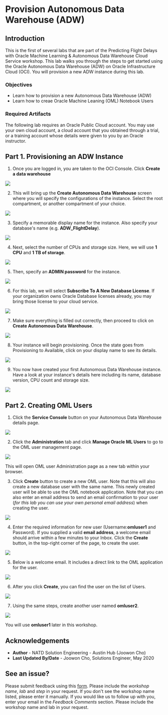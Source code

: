 # Provision Autonomous Data Warehouse (ADW) 

## Introduction
This is the first of several labs that are part of the Predicting Flight Delays with Oracle Machine Learning & Autonomous Data Warehouse Cloud Service workshop. This lab walks you through the steps to get started using the Oracle Autonomous Data Warehouse (ADW) on Oracle Infrastructure Cloud (OCI). You will provision a new ADW instance during this lab. 

### Objectives
-   Learn how to provision a new Autonomous Data Warehouse (ADW) 
-   Learn how to creae Oracle Machine Leaning (OML) Notebook Users

### Required Artifacts
The following lab requires an Oracle Public Cloud account. You may use your own cloud account, a cloud account that you obtained through a trial, or a training account whose details were given to you by an Oracle instructor.


## Part 1. Provisioning an ADW Instance

1.  Once you are logged in, you are taken to the OCI Console. Click **Create a data warehouse**

![](./images/picture100-25.png) 

2. This will bring up the **Create Autonomous Data Warehouse** screen where you will specify the configurations of the instance. Select the root compartment, or another compartment of your choice.

![](./images/picture100-26.jpg)

3. Specify a memorable display name for the instance. Also specify your database's name (e.g. **ADW_FlightDelay**).

![](./images/picture100-27.jpeg)

4.  Next, select the number of CPUs and storage size. Here, we will use **1 CPU** and **1 TB of storage**.

![](./images/picture100-28.jpeg)

5.  Then, specify an **ADMIN password** for the instance.

![](./images/picture100-29.jpeg)

6.  For this lab, we will select **Subscribe To A New Database License**. If your organization owns Oracle Database licenses already, you may bring those license to your cloud service.

![](./images/picture100-37.JPG)

7. Make sure everything is filled out correctly, then proceed to click on **Create Autonomous Data Warehouse**.

![](./images/picture100-31.jpeg)

8.  Your instance will begin provisioning. Once the state goes from Provisioning to Available, click on your display name to see its details.

![](./images/picture100-32.jpeg)

9.  You now have created your first Autonomous Data Warehouse instance. Have a look at your instance's details here including its name, database version, CPU count and storage size.

![](./images/picture100-33.jpeg)


## Part 2. Creating OML Users

1. Click the **Service Console** button on your Autonomous Data Warehouse details page.

![](./images/picture100-34.jpeg)

2. Click the **Administration** tab and click **Manage Oracle ML Users** to go to the OML user management page.

![](./images/picture100-35.jpeg)

This will open OML user Administration page as a new tab within your browser. 

3.  Click **Create** button to create a new OML user. Note that this will also create a new database user with the same name. This newly created user will be able to use the OML notebook application. Note that you can also enter an email address to send an email confirmation to your user (*for this lab you can use your own personal email address*) when creating the user.

![](./images/picture700-5.png)

4.  Enter the required information for new user (Username:**omluser1** and Password). If you supplied a valid **email address**, a welcome email should arrive within a few minutes to your Inbox. Click the **Create** button, in the top-right corner of the page, to create the user.

![](./images/picture700-7.png)

5.   Below is a welcome email. It includes a direct link to the OML application for the user. 

![](./images/picture700-8.png)

6.  After you click **Create**, you can find the user on the list of Users. 

![](./images/picture700-9.png)

7.   Using the same steps, create another user named **omluser2**.

![](./images/picture700-10.png)

You will use **omluser1** later in this workshop. 


## Acknowledgements

- **Author** - NATD Solution Engineering - Austin Hub (Joowon Cho)
- **Last Updated By/Date** - Joowon Cho, Solutions Engineer, May 2020

## See an issue?
Please submit feedback using this [form](https://apexapps.oracle.com/pls/apex/f?p=133:1:::::P1_FEEDBACK:1). Please include the *workshop name*, *lab* and *step* in your request.  If you don't see the workshop name listed, please enter it manually. If you would like us to follow up with you, enter your email in the *Feedback Comments* section.    Please include the workshop name and lab in your request. 


